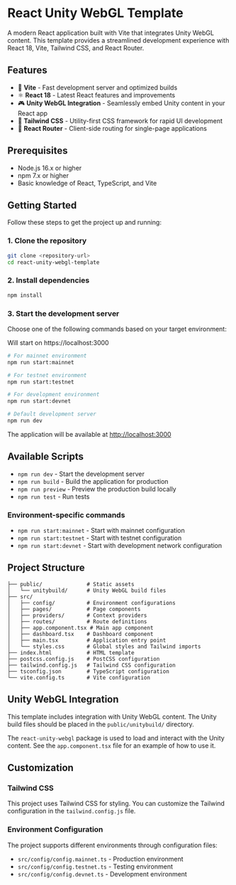 # React Unity WebGL Template

A modern React application built with Vite that integrates Unity WebGL content. This template provides a streamlined development experience with React 18, Vite, Tailwind CSS, and React Router.

## Features

- 🚀 **Vite** - Fast development server and optimized builds
- ⚛️ **React 18** - Latest React features and improvements
- 🎮 **Unity WebGL Integration** - Seamlessly embed Unity content in your React app
- 🎨 **Tailwind CSS** - Utility-first CSS framework for rapid UI development
- 🧭 **React Router** - Client-side routing for single-page applications

## Prerequisites

- Node.js 16.x or higher
- npm 7.x or higher
- Basic knowledge of React, TypeScript, and Vite

## Getting Started

Follow these steps to get the project up and running:

### 1. Clone the repository

```bash
git clone <repository-url>
cd react-unity-webgl-template
```

### 2. Install dependencies

```bash
npm install
```

### 3. Start the development server

Choose one of the following commands based on your target environment:

Will start on https://localhost:3000

```bash
# For mainnet environment
npm run start:mainnet

# For testnet environment
npm run start:testnet

# For development environment
npm run start:devnet

# Default development server
npm run dev
```

The application will be available at [http://localhost:3000](http://localhost:3000)

## Available Scripts

- `npm run dev` - Start the development server
- `npm run build` - Build the application for production
- `npm run preview` - Preview the production build locally
- `npm run test` - Run tests

### Environment-specific commands

- `npm run start:mainnet` - Start with mainnet configuration
- `npm run start:testnet` - Start with testnet configuration
- `npm run start:devnet` - Start with development network configuration

## Project Structure

```
├── public/              # Static assets
│   └── unitybuild/      # Unity WebGL build files
├── src/
│   ├── config/          # Environment configurations
│   ├── pages/           # Page components
│   ├── providers/       # Context providers
│   ├── routes/          # Route definitions
│   ├── app.component.tsx # Main app component
│   ├── dashboard.tsx    # Dashboard component
│   ├── main.tsx         # Application entry point
│   └── styles.css       # Global styles and Tailwind imports
├── index.html           # HTML template
├── postcss.config.js    # PostCSS configuration
├── tailwind.config.js   # Tailwind CSS configuration
├── tsconfig.json        # TypeScript configuration
└── vite.config.ts       # Vite configuration
```

## Unity WebGL Integration

This template includes integration with Unity WebGL content. The Unity build files should be placed in the `public/unitybuild/` directory.

The `react-unity-webgl` package is used to load and interact with the Unity content. See the `app.component.tsx` file for an example of how to use it.

## Customization

### Tailwind CSS

This project uses Tailwind CSS for styling. You can customize the Tailwind configuration in the `tailwind.config.js` file.

### Environment Configuration

The project supports different environments through configuration files:

- `src/config/config.mainnet.ts` - Production environment
- `src/config/config.testnet.ts` - Testing environment
- `src/config/config.devnet.ts` - Development environment
